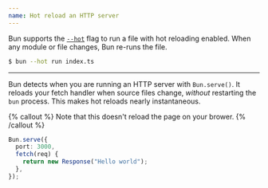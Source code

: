```yaml
---
name: Hot reload an HTTP server
---
```


Bun supports the [`--hot`](https://bun.sh/docs/runtime/hot#hot-mode) flag to run a file with hot reloading enabled. When any module or file changes, Bun re-runs the file.

```sh
$ bun --hot run index.ts
```

---

Bun detects when you are running an HTTP server with `Bun.serve()`. It reloads your fetch handler when source files change, _without_ restarting the `bun` process. This makes hot reloads nearly instantaneous.

{% callout %}
Note that this doesn't reload the page on your brower.
{% /callout %}

```ts
Bun.serve({
  port: 3000,
  fetch(req) {
    return new Response("Hello world");
  },
});
```
